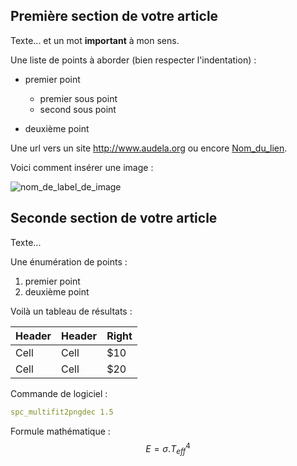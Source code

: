## Première section de votre article

Texte... et un mot **important** à mon sens.

Une liste de points à aborder (bien respecter l'indentation) :

* premier point
    - premier sous point
    - second sous point

* deuxième point

Une url vers un site http://www.audela.org ou encore [Nom_du_lien](http://google.fr).

Voici comment insérer une image :

![nom_de_label_de_image](http://wsdiscovery.free.fr/astronomie/spectro/surveys/rrlyrae/imgs/t152_ohp_et_vega_lyr.jpg)


## Seconde section de votre article

Texte...

Une énumération de points :

1. premier point
2. deuxième point

Voilà un tableau de résultats :

| Header | Header | Right  |
| ------ | ------ | ------ |
|  Cell  |  Cell  |   $10  |
|  Cell  |  Cell  |   $20  |

Commande de logiciel :

```yaml
spc_multifit2pngdec 1.5
```

Formule mathématique :
$$E= \sigma . T_{eff}^4$$

